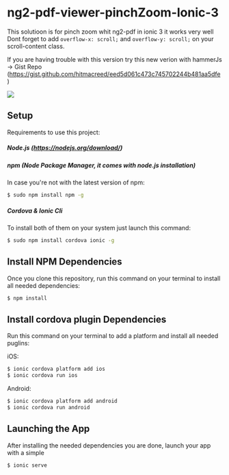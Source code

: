 # ng2-pdf-viewer-pinchZoom-Ionic-3
This solutioon is for pinch zoom  whit ng2-pdf in ionic 3 it works very well 
Dont forget to  add `overflow-x: scroll;` and `overflow-y: scroll;` on your scroll-content class.

If you are having trouble with this version try this new verion with hammerJs -> Gist Repo (https://gist.github.com/hitmacreed/eed5d061c473c745702244b481aa5dfe)
 
![](gifs.gif)

## Setup

Requirements to use this project:

##### Node.js (https://nodejs.org/download/)

##### npm (Node Package Manager, it comes with node.js installation)
In case you're not with the latest version of npm:
```sh
$ sudo npm install npm -g
```

##### Cordova & Ionic Cli
To install both of them on your system just launch this command:
```sh
$ sudo npm install cordova ionic -g
```

## Install NPM Dependencies
Once you clone this repository, run this command on your terminal to install all needed dependencies:
```sh
$ npm install
```

## Install cordova plugin Dependencies
Run this command on your terminal to add a platform and install all needed puglins:

iOS:
```sh
$ ionic cordova platform add ios
$ ionic cordova run ios
```

Android:
```sh
$ ionic cordova platform add android
$ ionic cordova run android
```
## Launching the App
After installing the needed dependencies you are done, launch your app with a simple
```sh
$ ionic serve
```
